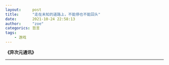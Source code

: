 ```yaml
---
layout:     post
title:      "走在未知的道路上，不能停也不能回头"
date:       2021-10-24 22:58:13
author:     "zoe"
categorics: 哲言
tags:
    - 游戏
---
```


**《异次元通讯》**

***